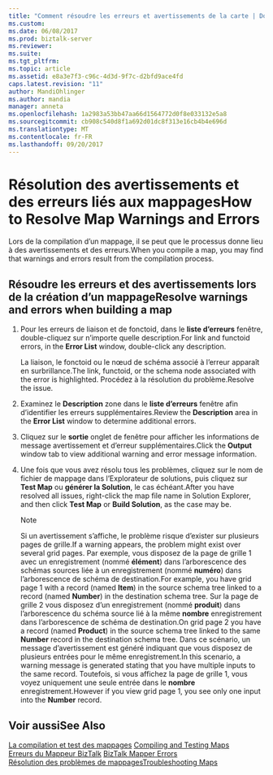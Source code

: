 ```yaml
---
title: "Comment résoudre les erreurs et avertissements de la carte | Documents Microsoft"
ms.custom: 
ms.date: 06/08/2017
ms.prod: biztalk-server
ms.reviewer: 
ms.suite: 
ms.tgt_pltfrm: 
ms.topic: article
ms.assetid: e8a3e7f3-c96c-4d3d-9f7c-d2bfd9ace4fd
caps.latest.revision: "11"
author: MandiOhlinger
ms.author: mandia
manager: anneta
ms.openlocfilehash: 1a2983a53bb47aa66d1564772d0f8e033132e5a8
ms.sourcegitcommit: cb908c540d8f1a692d01dc8f313e16cb4b4e696d
ms.translationtype: MT
ms.contentlocale: fr-FR
ms.lasthandoff: 09/20/2017
---
```

# <a name="how-to-resolve-map-warnings-and-errors"></a><span data-ttu-id="a122e-102">Résolution des avertissements et des erreurs liés aux mappages</span><span class="sxs-lookup"><span data-stu-id="a122e-102">How to Resolve Map Warnings and Errors</span></span>
<span data-ttu-id="a122e-103">Lors de la compilation d’un mappage, il se peut que le processus donne lieu à des avertissements et des erreurs.</span><span class="sxs-lookup"><span data-stu-id="a122e-103">When you compile a map, you may find that warnings and errors result from the compilation process.</span></span>  
  
## <a name="resolve-warnings-and-errors-when-building-a-map"></a><span data-ttu-id="a122e-104">Résoudre les erreurs et des avertissements lors de la création d’un mappage</span><span class="sxs-lookup"><span data-stu-id="a122e-104">Resolve warnings and errors when building a map</span></span>  
  
1.  <span data-ttu-id="a122e-105">Pour les erreurs de liaison et de fonctoid, dans le **liste d’erreurs** fenêtre, double-cliquez sur n’importe quelle description.</span><span class="sxs-lookup"><span data-stu-id="a122e-105">For link and functoid errors, in the **Error List** window, double-click any description.</span></span>  
  
     <span data-ttu-id="a122e-106">La liaison, le fonctoid ou le nœud de schéma associé à l’erreur apparaît en surbrillance.</span><span class="sxs-lookup"><span data-stu-id="a122e-106">The link, functoid, or the schema node associated with the error is highlighted.</span></span> <span data-ttu-id="a122e-107">Procédez à la résolution du problème.</span><span class="sxs-lookup"><span data-stu-id="a122e-107">Resolve the issue.</span></span>  
  
2.  <span data-ttu-id="a122e-108">Examinez le **Description** zone dans le **liste d’erreurs** fenêtre afin d’identifier les erreurs supplémentaires.</span><span class="sxs-lookup"><span data-stu-id="a122e-108">Review the **Description** area in the **Error List** window to determine additional errors.</span></span>  
  
3.  <span data-ttu-id="a122e-109">Cliquez sur le **sortie** onglet de fenêtre pour afficher les informations de message avertissement et d’erreur supplémentaires.</span><span class="sxs-lookup"><span data-stu-id="a122e-109">Click the **Output** window tab to view additional warning and error message information.</span></span>  
  
4.  <span data-ttu-id="a122e-110">Une fois que vous avez résolu tous les problèmes, cliquez sur le nom de fichier de mappage dans l’Explorateur de solutions, puis cliquez sur **Test Map** ou **générer la Solution**, le cas échéant.</span><span class="sxs-lookup"><span data-stu-id="a122e-110">After you have resolved all issues, right-click the map file name in Solution Explorer, and then click **Test Map** or **Build Solution**, as the case may be.</span></span>  
  
    > [!NOTE]
    >  <span data-ttu-id="a122e-111">Si un avertissement s’affiche, le problème risque d’exister sur plusieurs pages de grille.</span><span class="sxs-lookup"><span data-stu-id="a122e-111">If a warning appears, the problem might exist over several grid pages.</span></span> <span data-ttu-id="a122e-112">Par exemple, vous disposez de la page de grille 1 avec un enregistrement (nommé **élément**) dans l’arborescence des schémas sources liée à un enregistrement (nommé **numéro**) dans l’arborescence de schéma de destination.</span><span class="sxs-lookup"><span data-stu-id="a122e-112">For example, you have grid page 1 with a record (named **Item**) in the source schema tree linked to a record (named **Number**) in the destination schema tree.</span></span> <span data-ttu-id="a122e-113">Sur la page de grille 2 vous disposez d’un enregistrement (nommé **produit**) dans l’arborescence du schéma source lié à la même **nombre** enregistrement dans l’arborescence de schéma de destination.</span><span class="sxs-lookup"><span data-stu-id="a122e-113">On grid page 2 you have a record (named **Product**) in the source schema tree linked to the same **Number** record in the destination schema tree.</span></span> <span data-ttu-id="a122e-114">Dans ce scénario, un message d’avertissement est généré indiquant que vous disposez de plusieurs entrées pour le même enregistrement.</span><span class="sxs-lookup"><span data-stu-id="a122e-114">In this scenario, a warning message is generated stating that you have multiple inputs to the same record.</span></span> <span data-ttu-id="a122e-115">Toutefois, si vous affichez la page de grille 1, vous voyez uniquement une seule entrée dans le **nombre** enregistrement.</span><span class="sxs-lookup"><span data-stu-id="a122e-115">However if you view grid page 1, you see only one input into the **Number** record.</span></span> 
  
## <a name="see-also"></a><span data-ttu-id="a122e-116">Voir aussi</span><span class="sxs-lookup"><span data-stu-id="a122e-116">See Also</span></span>  
 <span data-ttu-id="a122e-117">[La compilation et test des mappages](../core/compiling-and-testing-maps.md) </span><span class="sxs-lookup"><span data-stu-id="a122e-117">[Compiling and Testing Maps](../core/compiling-and-testing-maps.md) </span></span>  
 <span data-ttu-id="a122e-118">[Erreurs du Mappeur BizTalk](../core/biztalk-mapper-errors.md) </span><span class="sxs-lookup"><span data-stu-id="a122e-118">[BizTalk Mapper Errors](../core/biztalk-mapper-errors.md) </span></span>  
 [<span data-ttu-id="a122e-119">Résolution des problèmes de mappages</span><span class="sxs-lookup"><span data-stu-id="a122e-119">Troubleshooting Maps</span></span>](../core/troubleshooting-maps.md)